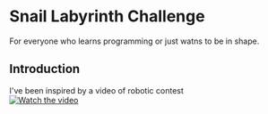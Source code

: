 # Snail Labyrinth Challenge

For everyone who learns programming or just watns to be in shape.

## Introduction
I've been inspired by a video of robotic contest  
[![Watch the video](https://img.youtube.com/vi/Jjuc5SBl25w/default.jpg)](https://youtu.be/Jjuc5SBl25w)
